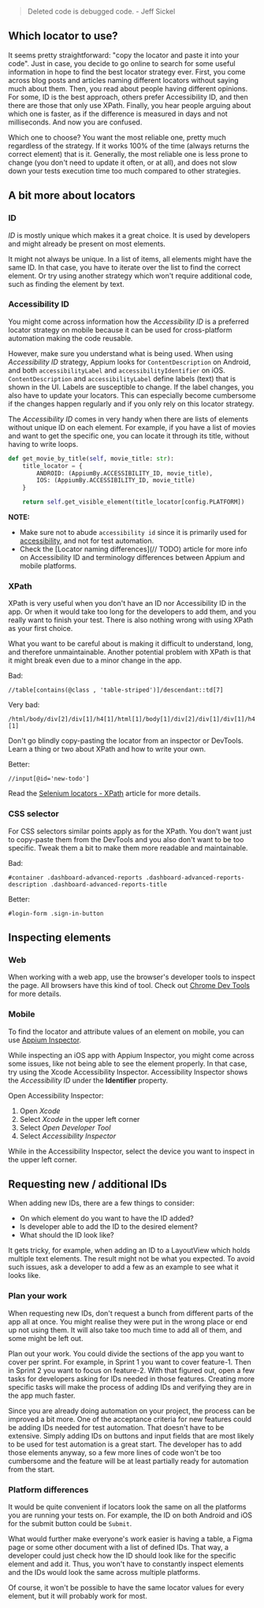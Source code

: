 > Deleted code is debugged code. - Jeff Sickel

## Which locator to use?

It seems pretty straightforward: "copy the locator and paste it into your code".
Just in case, you decide to go online to search for some useful information in hope to find the best locator strategy ever. 
First, you come across blog posts and articles naming different locators without saying much about them.
Then, you read about people having different opinions. For some, ID is the best approach, others prefer Accessibility ID, and then there are those that only use XPath.
Finally, you hear people arguing about which one is faster, as if the difference is measured in days and not milliseconds.
And now you are confused.

Which one to choose?
You want the most reliable one, pretty much regardless of the strategy. If it works 100% of the time (always returns the correct element) that is it. 
Generally, the most reliable one is less prone to change (you don't need to update it often, or at all), and does not slow down your tests execution time too much compared to other strategies.


## A bit more about locators

### ID

_ID_ is mostly unique which makes it a great choice. It is used by developers and might already be present on most elements.

It might not always be unique. In a list of items, all elements might have the same ID.
In that case, you have to iterate over the list to find the correct element. Or try using another strategy which won't require additional code, such as finding the element by text.


### Accessibility ID

You might come across information how the _Accessibility ID_ is a preferred locator strategy on mobile because it can be used for cross-platform automation making the code reusable.

However, make sure you understand what is being used. When using _Accessibility ID_ strategy, Appium looks for `ContentDescription` on Android, and both `accessibilityLabel` and `accessibilityIdentifier` on iOS. `ContentDescription` and `accessibilityLabel` define labels (text) that is shown in the UI. Labels are susceptible to change. If the label changes, you also have to update your locators. This can especially become cumbersome if the changes happen regularly and if you only rely on this locator strategy.

The _Accessibility ID_ comes in very handy when there are lists of elements without unique ID on each element. 
For example, if you have a list of movies and want to get the specific one, you can locate it through its title, without having to write loops.

```python
def get_movie_by_title(self, movie_title: str):
    title_locator = {
        ANDROID: (AppiumBy.ACCESSIBILITY_ID, movie_title),
        IOS: (AppiumBy.ACCESSIBILITY_ID, movie_title)
    }

    return self.get_visible_element(title_locator[config.PLATFORM])
```

**NOTE:** 

- Make sure not to abude `accessibility id` since it is primarily used for [accessibility](https://www.w3.org/standards/webdesign/accessibility), and not for test automation.
- Check the [Locator naming differences](// TODO) article for more info on Accessibility ID and terminology differences between Appium and mobile platforms.


### XPath

XPath is very useful when you don't have an ID nor Accessibility ID in the app. Or when it would take too long for the developers to add them, and you really want to finish your test.
There is also nothing wrong with using XPath as your first choice.

What you want to be careful about is making it difficult to understand, long, and therefore unmaintainable. 
Another potential problem with XPath is that it might break even due to a minor change in the app.

Bad:

`//table[contains(@class , 'table-striped')]/descendant::td[7]`

Very bad:

`/html/body/div[2]/div[1]/h4[1]/html[1]/body[1]/div[2]/div[1]/div[1]/h4[1]`


Don't go blindly copy-pasting the locator from an inspector or DevTools. Learn a thing or two about XPath and how to write your own.

Better:

`//input[@id='new-todo']`

Read the [Selenium locators - XPath](https://infinum.com/handbook/qa/automation/locators/xpath) article for more details.


### CSS selector

For CSS selectors similar points apply as for the XPath.
You don't want just to copy-paste them from the DevTools and you also don't want to be too specific.
Tweak them a bit to make them more readable and maintainable.

Bad:

`#container .dashboard-advanced-reports .dashboard-advanced-reports-description .dashboard-advanced-reports-title`

Better:

`#login-form .sign-in-button`


## Inspecting elements

### Web

When working with a web app, use the browser's developer tools to inspect the page.
All browsers have this kind of tool.
Check out [Chrome Dev Tools](https://infinum.com/handbook/qa/tools/using-chrome-dev-tools) for more details.

### Mobile

To find the locator and attribute values of an element on mobile, you can use [Appium Inspector](https://github.com/appium/appium-inspector).

While inspecting an iOS app with Appium Inspector, you might come across some issues, like not being able to see the element properly. 
In that case, try using the Xcode Accessibility Inspector.
Accessibility Inspector shows the _Accessibility ID_ under the **Identifier** property.

Open Accessibility Inspector:

1. Open _Xcode_
2. Select _Xcode_ in the upper left corner
3. Select _Open Developer Tool_ 
4. Select _Accessibility Inspector_

While in the Accessibility Inspector, select the device you want to inspect in the upper left corner.


## Requesting new / additional IDs

When adding new IDs, there are a few things to consider:

- On which element do you want to have the ID added?
- Is developer able to add the ID to the desired element?
- What should the ID look like?

It gets tricky, for example, when adding an ID to a LayoutView which holds multiple text elements. The result might not be what you expected.
To avoid such issues, ask a developer to add a few as an example to see what it looks like.

### Plan your work

When requesting new IDs, don't request a bunch from different parts of the app all at once. You might realise they were put in the wrong place or end up not using them. It will also take too much time to add all of them, and some might be left out. 

Plan out your work. You could divide the sections of the app you want to cover per sprint. For example, in Sprint 1 you want to cover feature-1. Then in Sprint 2 you want to focus on feature-2.
With that figured out, open a few tasks for developers asking for IDs needed in those features. Creating more specific tasks will make the process of adding IDs and verifying they are in the app much faster.

Since you are already doing automation on your project, the process can be improved a bit more.
One of the acceptance criteria for new features could be adding IDs needed for test automation. That doesn't have to be extensive. Simply adding IDs on buttons and input fields that are most likely to be used for test automation is a great start.
The developer has to add those elements anyway, so a few more lines of code won't be too cumbersome and the feature will be at least partially ready for automation from the start.

### Platform differences

It would be quite convenient if locators look the same on all the platforms you are running your tests on.
For example, the ID on both Android and iOS for the submit button could be `Submit`.

What would further make everyone's work easier is having a table, a Figma page or some other document with a list of defined IDs. That way, a developer could just check how the ID should look like for the specific element and add it. 
Thus, you won't have to constantly inspect elements and the IDs would look the same across multiple platforms.

Of course, it won't be possible to have the same locator values for every element, but it will probably work for most.
